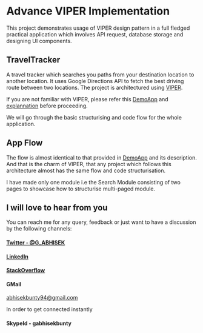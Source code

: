 
# Advance VIPER Implementation

This project demonstrates usage of VIPER design pattern in a full fledged practical application which involves API request, database storage and designing UI components.


## TravelTracker

A travel tracker which searches you paths from your destination location to another location. It uses Google Directions API to fetch the best driving route between two locations. The project is architectured using [VIPER](https://github.com/GABHISEKBUNTY/Viper-Architecture).

If you are not familiar with VIPER, please refer this [DemoApp](https://github.com/GABHISEKBUNTY/Viper-Architecture/tree/master/ViperDemo) and [explannation](https://github.com/GABHISEKBUNTY/Viper-Architecture) before proceeding.

We will go through the basic structurising and code flow for the whole application.


## App Flow

The flow is almost identical to that provided in [DemoApp](https://github.com/GABHISEKBUNTY/Viper-Architecture/tree/master/ViperDemo) and its description. And that is the charm of VIPER, that any project which follows this architecture almost has the same flow and code structurisation.

I have made only one module i.e the Search Module consisting of two pages to showcase how to structurise multi-paged module.


## I will love to hear from you

You can reach me for any query, feedback or just want to have a discussion by the following channels:

#### [Twitter - @G_ABHISEK](https://twitter.com/G_ABHISEK)

#### [LinkedIn](https://www.linkedin.com/in/g-abhisek-7a8359b1/)

#### [StackOverflow](https://stackoverflow.com/users/5395919/g-abhisek)

#### GMail
abhisekbunty94@gmail.com

In order to get connected instantly

#### SkypeId - gabhisekbunty



